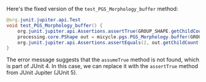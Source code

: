 Here's the fixed version of the `test_PGS_Morphology_buffer` method:

```java
@org.junit.jupiter.api.Test
void test_PGS_Morphology_buffer() {
    org.junit.jupiter.api.Assertions.assertTrue(GROUP_SHAPE.getChildCount() == 2);
    processing.core.PShape out = micycle.pgs.PGS_Morphology.buffer(GROUP_SHAPE, -1);
    org.junit.jupiter.api.Assertions.assertEquals(2, out.getChildCount());
}
```

The error message suggests that the `assumeTrue` method is not found, which is part of JUnit 4. In this case, we can replace it with the `assertTrue` method from JUnit Jupiter (JUnit 5).